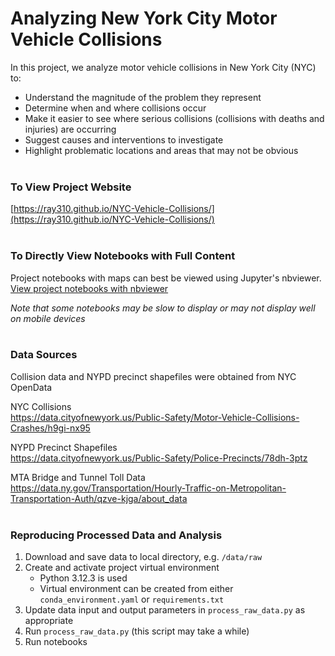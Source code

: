 # Analyzing New York City Motor Vehicle Collisions
 
In this project, we analyze motor vehicle collisions in New York City (NYC) to:
- Understand the magnitude of the problem they represent
- Determine when and where collisions occur
- Make it easier to see where serious collisions (collisions with deaths and injuries) are occurring
- Suggest causes and interventions to investigate
- Highlight problematic locations and areas that may not be obvious
<br><br>

### To View Project Website
[https://ray310.github.io/NYC-Vehicle-Collisions/](https://ray310.github.io/NYC-Vehicle-Collisions/)
<br><br>

### To Directly View Notebooks with Full Content
Project notebooks with maps can best be viewed using Jupyter's nbviewer.  
[View project notebooks with nbviewer](https://nbviewer.org/github/ray310/NYC-Vehicle-Collisions/tree/main/) 

_Note that some notebooks may be slow to display or may not display well on mobile devices_
<br><br>

### Data Sources
Collision data and NYPD precinct shapefiles were obtained from NYC OpenData

NYC Collisions <br>
https://data.cityofnewyork.us/Public-Safety/Motor-Vehicle-Collisions-Crashes/h9gi-nx95

NYPD Precinct Shapefiles <br>
https://data.cityofnewyork.us/Public-Safety/Police-Precincts/78dh-3ptz

MTA Bridge and Tunnel Toll Data <br>
https://data.ny.gov/Transportation/Hourly-Traffic-on-Metropolitan-Transportation-Auth/qzve-kjga/about_data
<br><br>

### Reproducing Processed Data and Analysis
1) Download and save data to local directory, e.g. `/data/raw`
2) Create and activate project virtual environment 
   - Python 3.12.3 is used
   - Virtual environment can be created from either
   `conda_environment.yaml` or `requirements.txt`
3) Update data input and output parameters in `process_raw_data.py` as appropriate
4) Run `process_raw_data.py` (this script may take a while)
5) Run notebooks